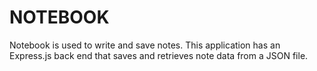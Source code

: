 # NOTEBOOK
Notebook is used to write and save notes. This application has an Express.js back end that saves and retrieves note data from a JSON file.
